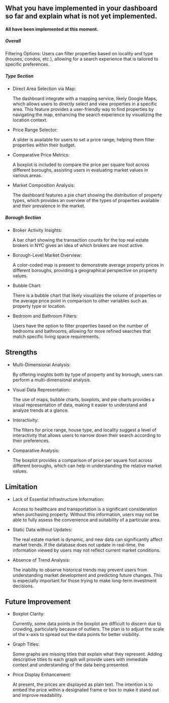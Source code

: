 
## What you have implemented in your dashboard so far and explain what is not yet implemented.

#### All have been implemented at this moment.

##### Overall

Filtering Options: Users can filter properties based on locality and type (houses, condos, etc.), allowing for a search experience that is tailored to specific preferences.

##### Type Section

- Direct Area Selection via Map: 

    The dashboard integrate with a mapping service, likely Google Maps, which allows users to directly select and view properties in a specific area. This feature provides a user-friendly way to find properties by navigating the map, enhancing the search experience by visualizing the location context.

- Price Range Selector: 

    A slider is available for users to set a price range, helping them filter properties within their budget.

- Comparative Price Metrics: 

    A boxplot is included to compare the price per square foot across different boroughs, assisting users in evaluating market values in various areas.

- Market Composition Analysis: 

    The dashboard features a pie chart showing the distribution of property types, which provides an overview of the types of properties available and their prevalence in the market.


##### Borough Section

- Broker Activity Insights: 

    A bar chart showing the transaction counts for the top real estate brokers in NYC gives an idea of which brokers are most active.

- Borough-Level Market Overview: 

    A color-coded map is present to demonstrate average property prices in different boroughs, providing a geographical perspective on property values.

- Bubble Chart: 

    There is a bubble chart that likely visualizes the volume of properties or the average price point in comparison to other variables such as property type or location.

- Bedroom and Bathroom Filters: 

    Users have the option to filter properties based on the number of bedrooms and bathrooms, allowing for more refined searches that match specific living space requirements.



## Strengths

- Multi-Dimensional Analysis: 

    By offering insights both by type of property and by borough, users can perform a multi-dimensional analysis. 

- Visual Data Representation: 

    The use of maps, bubble charts, boxplots, and pie charts provides a visual representation of data, making it easier to understand and analyze trends at a glance.

- Interactivity: 

    The filters for price range, house type, and locality suggest a level of interactivity that allows users to narrow down their search according to their preferences.

- Comparative Analysis: 

    The boxplot provides a comparison of price per square foot across different boroughs, which can help in understanding the relative market values.



## Limitation

- Lack of Essential Infrastructure Information: 

    Access to healthcare and transportation is a significant consideration when purchasing property. Without this information, users may not be able to fully assess the convenience and suitability of a particular area.

- Static Data without Updates: 

    The real estate market is dynamic, and new data can significantly affect market trends. If the database does not update in real-time, the information viewed by users may not reflect current market conditions.

- Absence of Trend Analysis: 

    The inability to observe historical trends may prevent users from understanding market development and predicting future changes. This is especially important for those trying to make long-term investment decisions.

## Future Improvement  

- Boxplot Clarity: 

    Currently, some data points in the boxplot are difficult to discern due to crowding, particularly because of outliers. The plan is to adjust the scale of the x-axis to spread out the data points for better visibility.

- Graph Titles: 

    Some graphs are missing titles that explain what they represent. Adding descriptive titles to each graph will provide users with immediate context and understanding of the data being presented.

- Price Display Enhancement: 

    At present, the prices are displayed as plain text. The intention is to embed the price within a designated frame or box to make it stand out and improve readability.

